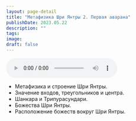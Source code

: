 ```yaml
---
layout: page-detail
title: "Метафизика Шри Янтры 2. Первая аварана"
publishDate: 2023.05.22
description: ""
tags:
image:
draft: false
---
```


<audio title="2023.05.22 - Метафизика Шри Янтры 2. Первая аварана.mp3" src="/upload/iblock/ad0/ad0d349d7112c1a3a6a77338f6b26050.mp3" controls=""></audio>

* Метафизика и строение Шри Янтры.
* Значение входов, треугольников и центра.
* Шанкара и Трипурасундари.
* Божества Шри Янтры.
* Расположение божеств вокруг Шри Янтры.

  
